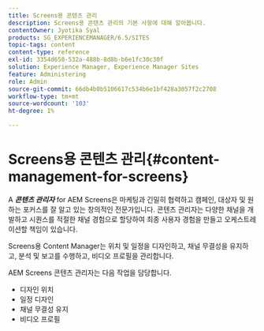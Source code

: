```yaml
---
title: Screens용 콘텐츠 관리
description: Screens용 콘텐츠 관리의 기본 사항에 대해 알아봅니다.
contentOwner: Jyotika Syal
products: SG_EXPERIENCEMANAGER/6.5/SITES
topic-tags: content
content-type: reference
exl-id: 3354d650-532a-488b-8d8b-b6e1fc30c30f
solution: Experience Manager, Experience Manager Sites
feature: Administering
role: Admin
source-git-commit: 66db4b0b5106617c534b6e1bf428a3057f2c2708
workflow-type: tm+mt
source-wordcount: '103'
ht-degree: 1%

---
```


# Screens용 콘텐츠 관리{#content-management-for-screens}

A ***콘텐츠 관리자*** for AEM Screens은 마케팅과 긴밀히 협력하고 캠페인, 대상자 및 원하는 포커스를 잘 알고 있는 창의적인 전문가입니다. 콘텐츠 관리자는 다양한 채널을 개발하고 시퀀스를 적절한 채널 경험으로 할당하여 최종 사용자 경험을 만들고 오케스트레이션할 책임이 있습니다.

Screens용 Content Manager는 위치 및 일정을 디자인하고, 채널 무결성을 유지하고, 분석 및 보고를 수행하고, 비디오 프로필을 관리합니다.

AEM Screens 콘텐츠 관리자는 다음 작업을 담당합니다.

* 디자인 위치
* 일정 디자인
* 채널 무결성 유지
* 비디오 프로필
